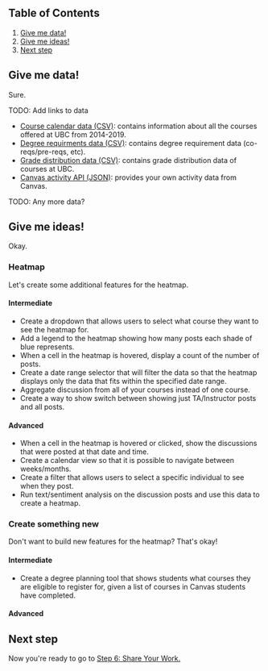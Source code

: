 ## Table of Contents
1. [Give me data!](#give-me-data)
1. [Give me ideas!](#give-me-ideas)
1. [Next step](#next-step)

## Give me data!
Sure.

TODO: Add links to data

* [Course calendar data (CSV)](): contains information about all the courses offered at UBC from 2014-2019.
* [Degree requirments data (CSV)](): contains degree requirement data (co-reqs/pre-reqs, etc).
* [Grade distribution data (CSV)](): contains grade distribution data of courses at UBC.
* [Canvas activity API (JSON)](): provides your own activity data from Canvas.

TODO: Any more data?

## Give me ideas!
Okay.

### Heatmap
Let's create some additional features for the heatmap.

#### Intermediate
* Create a dropdown that allows users to select what course they want to see the heatmap for.
* Add a legend to the heatmap showing how many posts each shade of blue represents.
* When a cell in the heatmap is hovered, display a count of the number of posts.
* Create a date range selector that will filter the data so that the heatmap displays only the data that fits within the specified date range.
* Aggregate discussion from all of your courses instead of one course.
* Create a way to show switch between showing just TA/Instructor posts and all posts.

#### Advanced
* When a cell in the heatmap is hovered or clicked, show the discussions that were posted at that date and time.
* Create a calendar view so that it is possible to navigate between weeks/months.
* Create a filter that allows users to select a specific individual to see when they post.
* Run text/sentiment analysis on the discussion posts and use this data to create a heatmap.

### Create something new
Don't want to build new features for the heatmap? That's okay!

#### Intermediate
* Create a degree planning tool that shows students what courses they are eligible to register for, given a list of courses in Canvas students have completed.

#### Advanced


## Next step
Now you're ready to go to [Step 6: Share Your Work.](6-Share-Your-Work.md)
